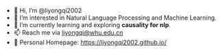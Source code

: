 - 👋 Hi, I’m @liyongqi2002
- 👀 I’m interested in Natural Language Processing and Machine Learning.
- 🌱 I’m currently learning and exploring **causality for nlp**.
- 📫 Reach me via liyongqi@whu.edu.cn
- 🏡 Personal Homepage: https://liyongqi2002.github.io/

<!---
liyongqi2002/liyongqi2002 is a ✨ special ✨ repository because its `README.md` (this file) appears on your GitHub profile.
You can click the Preview link to take a look at your changes.
--->

